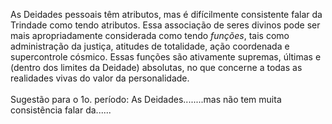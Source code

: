 ﻿As Deidades pessoais têm atributos, mas é difícilmente consistente falar da Trindade como tendo atributos. Essa associação de seres divinos pode ser mais apropriadamente considerada como tendo <I>funções</I>, tais como administração da justiça, atitudes de totalidade, ação coordenada e supercontrole cósmico. Essas funções são ativamente supremas, últimas e (dentro dos limites da Deidade) absolutas, no que concerne a todas as realidades vivas do valor da personalidade.<BR><BR>Sugestão para o 1o. período:  As Deidades........mas não tem muita consistência falar da......